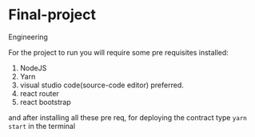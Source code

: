 # Final-project
Engineering

For the project to run you will require some pre requisites installed:
  1. NodeJS
  2. Yarn 
  3. visual studio code(source-code editor) preferred.
  4. react router
  5. react bootstrap

and after installing all these pre req, for deploying the contract type `yarn start` in the terminal
